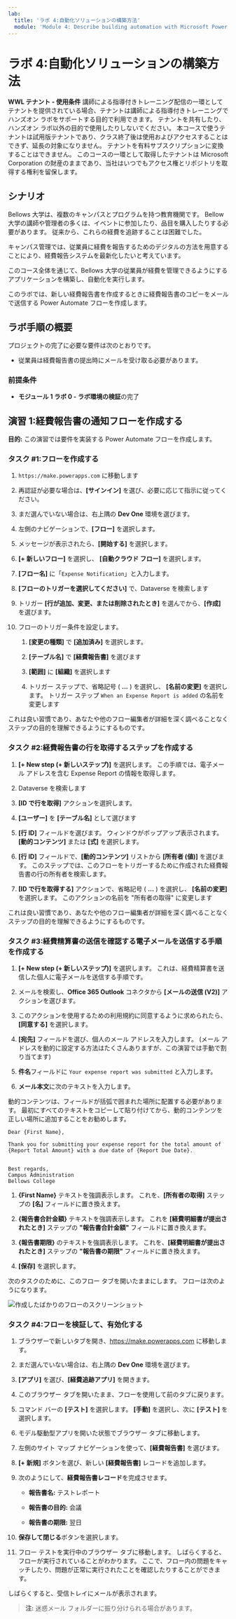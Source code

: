 ```yaml
---
lab:
  title: 'ラボ 4:自動化ソリューションの構築方法'
  module: 'Module 4: Describe building automation with Microsoft Power Automate'
---
```


# ラボ 4:自動化ソリューションの構築方法

**WWL テナント - 使用条件** 講師による指導付きトレーニング配信の一環としてテナントを提供されている場合、テナントは講師による指導付きトレーニングでハンズオン ラボをサポートする目的で利用できます。 テナントを共有したり、ハンズオン ラボ以外の目的で使用したりしないでください。 本コースで使うテナントは試用版テナントであり、クラス終了後は使用およびアクセスすることはできず、延長の対象になりません。 テナントを有料サブスクリプションに変換することはできません。 このコースの一環として取得したテナントは Microsoft Corporation の財産のままであり、当社はいつでもアクセス権とリポジトリを取得する権利を留保します。 

## シナリオ

Bellows 大学は、複数のキャンパスとプログラムを持つ教育機関です。 Bellow 大学の講師や管理者の多くは、イベントに参加したり、品目を購入したりする必要があります。 従来から、これらの経費を追跡することは困難でした。 

キャンパス管理では、従業員に経費を報告するためのデジタルの方法を用意することにより、経費報告システムを最新化したいと考えています。 

このコース全体を通じて、Bellows 大学の従業員が経費を管理できるようにするアプリケーションを構築し、自動化を実行します。 

このラボでは、新しい経費報告書を作成するときに経費報告書のコピーをメールで送信する Power Automate フローを作成します。

## ラボ手順の概要

プロジェクトの完了に必要な要件は次のとおりです。

- 従業員は経費報告書の提出時にメールを受け取る必要があります。 

### 前提条件

- **モジュール 1 ラボ 0 - ラボ環境の検証**の完了

## 演習 1:経費報告書の通知フローを作成する

**目的:** この演習では要件を実装する Power Automate フローを作成します。 

### タスク #1:フローを作成する

1. `https://make.powerapps.com` に移動します

1. 再認証が必要な場合は、**[サインイン]** を選び、必要に応じて指示に従ってください。

1. まだ選んでいない場合は、右上隅の **Dev One** 環境を選びます。

1. 左側のナビゲーションで、**[フロー]** を選択します。

1. メッセージが表示されたら、**[開始する]** を選択します。

1. **[+ 新しいフロー]** を選択し、 **[自動クラウド フロー]** を選択します。

1. **[フロー名]** に「`Expense Notification`」と入力します。

1. **[フローのトリガーを選択してください]** で、Dataverse を検索します

1. トリガー **[行が追加、変更、または削除されたとき]** を選んでから、**[作成]** を選びます。

1. フローのトリガー条件を設定します。

    1. **[変更の種類]** で **[追加済み]** を選択します。
    
    1. **[テーブル名]** で **[経費報告書]** を選びます

    1. **[範囲]** に **[組織]** を選択します

    1. トリガー ステップで、省略記号 ( **...** ) を選択し、 **[名前の変更]** を選択します。 トリガー ステップ `When an Expense Report is added` の名前を変更します 

これは良い習慣であり、あなたや他のフロー編集者が詳細を深く調べることなくステップの目的を理解できるようにするものです。

### タスク #2:経費報告書の行を取得するステップを作成する

1. **[+ New step (+ 新しいステップ)]** を選択します。 この手順では、電子メール アドレスを含む Expense Report の情報を取得します。

1. Dataverse を検索します

1. **[ID で行を取得]** アクションを選択します。

1. **[ユーザー]** を **[テーブル名]** として選びます

1. **[行 ID]** フィールドを選びます。 ウィンドウがポップアップ表示されます。 **[動的コンテンツ]** または **[式]** を選択します。

1. **[行 ID]** フィールドで、**[動的コンテンツ]** リストから **[所有者 (値)]** を選びます。 このステップでは、このフローをトリガーするために作成された経費報告書の行の所有者を検索します。 

1. **[ID で行を取得する]** アクションで、省略記号 ( **...** ) を選択し、 **[名前の変更]** を選択します。 このアクションの名前を "所有者の取得" に変更します

これは良い習慣であり、あなたや他のフロー編集者が詳細を深く調べることなくステップの目的を理解できるようにするものです。

### タスク #3:経費精算書の送信を確認する電子メールを送信する手順を作成する

1. **[+ New step (+ 新しいステップ)]** を選択します。 これは、経費精算書を送信した個人に電子メールを送信する手順です。

1. メールを検索し、**Office 365 Outlook** コネクタから **[メールの送信 (V2)]** アクションを選びます。

1. このアクションを使用するための利用規約に同意するように求められたら、 **[同意する]** を選択します。

1. **[宛先]** フィールドを選び、個人のメール アドレスを入力します。 (メール アドレスを動的に設定する方法はたくさんありますが、この演習では手動で割り当てます)  

1. **件名**フィールドに `Your expense report was submitted` と入力します。

1. **メール本文**に次のテキストを入力します。

動的コンテンツは、フィールドが括弧で囲まれた場所に配置する必要があります。 最初にすべてのテキストをコピーして貼り付けてから、動的コンテンツを正しい場所に追加することをお勧めします。

    Dear {First Name},
    
    Thank you for submitting your expense report for the total amount of {Report Total Amount} with a due date of {Report Due Date}.
    
     
    Best regards,
    Campus Administration
    Bellows College

1. **{First Name}** テキストを強調表示します。 これを、**[所有者の取得]** ステップの **[名]** フィールドに置き換えます。

1. **{報告書合計金額}** テキストを強調表示します。 これを **[経費明細書が提出されたとき]** ステップの **"報告書合計金額"** フィールドに置き換えます。

1. **{報告書期限}** のテキストを強調表示します。 これを、**[経費明細書が提出されたとき]** ステップの **"報告書の期限"** フィールドに置き換えます。

1. **[保存]** を選択します。

次のタスクのために、このフロー タブを開いたままにします。 フローは次のようになります。

![作成したばかりのフローのスクリーンショット](media/lab-4-create-an-automated-solution-01.png)

### タスク #4:フローを検証して、有効化する

1. ブラウザーで新しいタブを開き、https://make.powerapps.com に移動します。

1. まだ選んでいない場合は、右上隅の **Dev One** 環境を選びます。

1. **[アプリ]** を選び、**[経費追跡アプリ]** を開きます。

1. このブラウザー タブを開いたまま、フローを使用して前のタブに戻ります。

1. コマンド バーの **[テスト]** を選択します。 **[手動]** を選択し、次に **[テスト]** を選択します。

1. モデル駆動型アプリを開いた状態でブラウザー タブに移動します。

1. 左側のサイト マップ ナビゲーションを使って、**[経費報告書]** を選びます。

1. **[+ 新規]** ボタンを選び、新しい **[経費報告書]** レコードを追加します。

1. 次のようにして、**経費報告書レコード**を完成させます。

    - **報告書名:** テストレポート

    - **報告書の目的:** 会議

    - **報告書の期限:** 翌日

1. **保存して閉じる**ボタンを選択します。

1. フロー テストを実行中のブラウザー タブに移動します。 しばらくすると、フローが実行されていることがわかります。 ここで、フロー内の問題をキャッチしたり、問題が正常に実行されたことを確認したりすることができます。

しばらくすると、受信トレイにメールが表示されます。 

>**注:**  迷惑メール フォルダーに振り分けられる場合があります。
